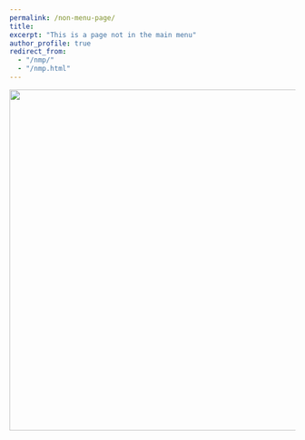 ```yaml
---
permalink: /non-menu-page/
title: 
excerpt: "This is a page not in the main menu"
author_profile: true
redirect_from: 
  - "/nmp/"
  - "/nmp.html"
---
```

<img src="/Users/nathaniel/Documents/Website/_pages/IMG_6989.jpg" width="900" height="600"/>



